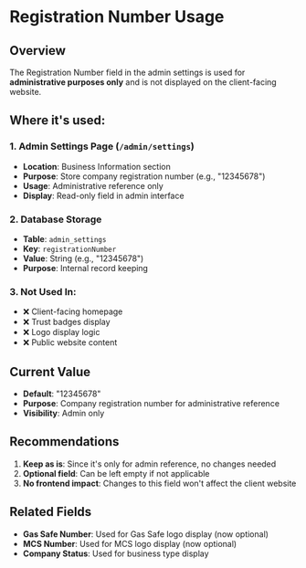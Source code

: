 # Registration Number Usage

## Overview
The Registration Number field in the admin settings is used for **administrative purposes only** and is not displayed on the client-facing website.

## Where it's used:

### 1. **Admin Settings Page** (`/admin/settings`)
- **Location**: Business Information section
- **Purpose**: Store company registration number (e.g., "12345678")
- **Usage**: Administrative reference only
- **Display**: Read-only field in admin interface

### 2. **Database Storage**
- **Table**: `admin_settings`
- **Key**: `registrationNumber`
- **Value**: String (e.g., "12345678")
- **Purpose**: Internal record keeping

### 3. **Not Used In:**
- ❌ Client-facing homepage
- ❌ Trust badges display
- ❌ Logo display logic
- ❌ Public website content

## Current Value
- **Default**: "12345678"
- **Purpose**: Company registration number for administrative reference
- **Visibility**: Admin only

## Recommendations
1. **Keep as is**: Since it's only for admin reference, no changes needed
2. **Optional field**: Can be left empty if not applicable
3. **No frontend impact**: Changes to this field won't affect the client website

## Related Fields
- **Gas Safe Number**: Used for Gas Safe logo display (now optional)
- **MCS Number**: Used for MCS logo display (now optional)
- **Company Status**: Used for business type display 